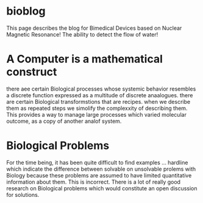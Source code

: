 # bioblog
This page describes the blog for Bimedical Devices based on Nuclear Magnetic Resonance!
The ability to detect the flow of water!

# A Computer is a mathematical construct
there aee certain Biological processes whose systemic behavior resembles a discrete function expressed as a multitude of 
discrete anaalogues. there are certain Biological transformstions that are recipes.
when we describe them as repeated steps we simolify the complexxity of describing them.
This provides a way to manage large processes which varied molecular outcome, as a 
copy of another analof system.

# Biological Problems
For the time being, it has been quite difficult to find examples ... hardline which indicate the difference between solvable on unsolvable prolems with Biology because these problems are assumed to have limited quantitative information about them. This is incorrect. There is a lot of really good research on Biological problems which would constitute an open discussion for solutions.
